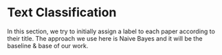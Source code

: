 # Text Classification
In this section, we try to initially assign a label to each paper according to their title.
The approach we use here is Naive Bayes and it will be the baseline & base of our work.
